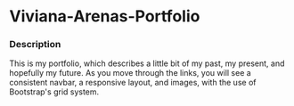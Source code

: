 # Viviana-Arenas-Portfolio

### Description

This is my portfolio, which describes a little bit of my past, my present, and hopefully my future. As you move through the links, you will see a consistent navbar, a responsive layout, and images, with the use of Bootstrap's grid system.
